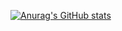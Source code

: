 [![Anurag's GitHub stats](https://github-readme-stats.vercel.app/api?username=Destrons&show_icons=true&theme=midnight-purple)](https://github.com/anuraghazra/github-readme-stats)
